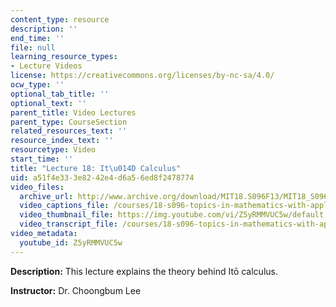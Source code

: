 ```yaml
---
content_type: resource
description: ''
end_time: ''
file: null
learning_resource_types:
- Lecture Videos
license: https://creativecommons.org/licenses/by-nc-sa/4.0/
ocw_type: ''
optional_tab_title: ''
optional_text: ''
parent_title: Video Lectures
parent_type: CourseSection
related_resources_text: ''
resource_index_text: ''
resourcetype: Video
start_time: ''
title: "Lecture 18: It\u014D Calculus"
uid: a51f4e33-3e82-42e4-d6a5-6ed8f2478774
video_files:
  archive_url: http://www.archive.org/download/MIT18.S096F13/MIT18_S096F13_lec18_300k.mp4
  video_captions_file: /courses/18-s096-topics-in-mathematics-with-applications-in-finance-fall-2013/204496c116545f10b7db06edda840c49_Z5yRMMVUC5w.vtt
  video_thumbnail_file: https://img.youtube.com/vi/Z5yRMMVUC5w/default.jpg
  video_transcript_file: /courses/18-s096-topics-in-mathematics-with-applications-in-finance-fall-2013/93ea3f1f17548c6c8933bd5cea2a17e0_Z5yRMMVUC5w.pdf
video_metadata:
  youtube_id: Z5yRMMVUC5w
---
```


**Description:** This lecture explains the theory behind Itō calculus.

**Instructor:** Dr. Choongbum Lee

